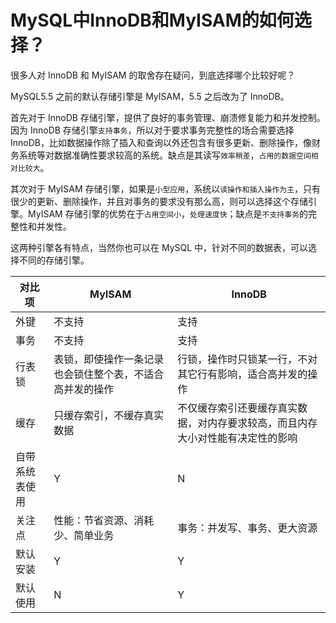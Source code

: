 # MySQL中InnoDB和MyISAM的如何选择？

很多人对 InnoDB 和 MyISAM 的取舍存在疑问，到底选择哪个比较好呢？

MySQL5.5 之前的默认存储引擎是 MyISAM，5.5 之后改为了 InnoDB。

首先对于 InnoDB 存储引擎，提供了良好的事务管理、崩溃修复能力和并发控制。因为 InnoDB 存储引擎`支持事务`，所以对于要求事务完整性的场合需要选择 InnoDB，比如数据操作除了插入和查询以外还包含有很多更新、删除操作，像财务系统等对数据准确性要求较高的系统。缺点是其读写`效率稍差`，`占用的数据空间相对比较大`。

其次对于 MyISAM 存储引擎，如果是`小型应用`，系统以`读操作和插入操作为主`，只有很少的更新、删除操作，并且对事务的要求没有那么高，则可以选择这个存储引擎。MyISAM 存储引擎的优势在于`占用空间小`，`处理速度快`；缺点是`不支持事务`的完整性和并发性。

这两种引擎各有特点，当然你也可以在 MySQL 中，针对不同的数据表，可以选择不同的存储引擎。

| 对比项         | **MyISAM**                                               | **InnoDB**                                                   |
| -------------- | -------------------------------------------------------- | ------------------------------------------------------------ |
| 外键           | 不支持                                                   | 支持                                                         |
| 事务           | 不支持                                                   | 支持                                                         |
| 行表锁         | 表锁，即使操作一条记录也会锁住整个表，不适合高并发的操作 | 行锁，操作时只锁某一行，不对其它行有影响，适合高并发的操作   |
| 缓存           | 只缓存索引，不缓存真实数据                               | 不仅缓存索引还要缓存真实数据，对内存要求较高，而且内存大小对性能有决定性的影响 |
| 自带系统表使用 | Y                                                        | N                                                            |
| 关注点         | 性能：节省资源、消耗少、简单业务                         | 事务：并发写、事务、更大资源                                 |
| 默认安装       | Y                                                        | Y                                                            |
| 默认使用       | N                                                        | Y                                                            |
